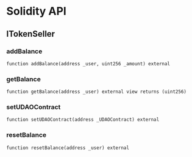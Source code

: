 # Solidity API

## ITokenSeller

### addBalance

```solidity
function addBalance(address _user, uint256 _amount) external
```

### getBalance

```solidity
function getBalance(address _user) external view returns (uint256)
```

### setUDAOContract

```solidity
function setUDAOContract(address _UDAOContract) external
```

### resetBalance

```solidity
function resetBalance(address _user) external
```

